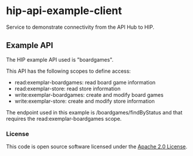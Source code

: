 # hip-api-example-client

Service to demonstrate connectivity from the API Hub to HIP.

## Example API
The HIP example API used is "boardgames".

This API has the following scopes to define access:

- read:exemplar-boardgames: read board game information
- read:exemplar-store: read store information
- write:exemplar-boardgames: create and modify board games
- write:exemplar-store: create and modify store information

The endpoint used in this example is /boardgames/findByStatus and that requires the
read:exemplar-boardgames scope.

### License

This code is open source software licensed under the [Apache 2.0 License]("http://www.apache.org/licenses/LICENSE-2.0.html").
